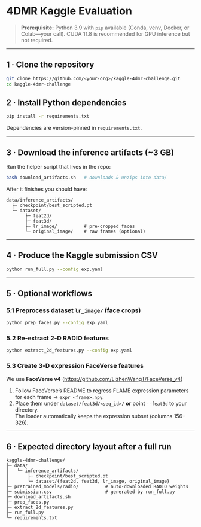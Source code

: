 # 4DMR Kaggle Evaluation

> **Prerequisite:** Python 3.9 with `pip` available (Conda, venv, Docker, or Colab—your call).  CUDA 11.8 is recommended for GPU inference but not required.

---

## 1 · Clone the repository
```bash
git clone https://github.com/<your-org>/kaggle-4dmr-challenge.git
cd kaggle-4dmr-challenge
```

## 2 · Install Python dependencies
```bash
pip install -r requirements.txt
```
Dependencies are version-pinned in `requirements.txt`.

---

## 3 · Download the inference artifacts (~3 GB)
Run the helper script that lives in the repo:
```bash
bash download_artifacts.sh   # downloads & unzips into data/
```
After it finishes you should have:
```
data/inference_artifacts/
  ├─ checkpoint/best_scripted.pt
  └─ dataset/
       ├─ feat2d/
       ├─ feat3d/
       ├─ lr_image/          # pre-cropped faces
       └─ original_image/    # raw frames (optional)
```

---

## 4 · Produce the Kaggle submission CSV
```bash
python run_full.py --config exp.yaml
```

---

## 5 · Optional workflows

### 5.1 Preprocess dataset `lr_image/` (face crops)
```bash
python prep_faces.py --config exp.yaml
```

### 5.2 Re-extract 2‑D RADIO features
```bash
python extract_2d_features.py --config exp.yaml
```

### 5.3 Create 3‑D expression FaceVerse features
We use **FaceVerse v4** (<https://github.com/LizhenWangT/FaceVerse_v4>)

1. Follow FaceVerse’s README to regress FLAME expression parameters for each frame → `expr_<frame>.npy`.  
2. Place them under `dataset/feat3d/<seq_id>/` **or** point `--feat3d` to your directory.  
   The loader automatically keeps the expression subset (columns 156–326).

---

## 6 · Expected directory layout after a full run
```
kaggle-4dmr-challenge/
├─ data/
│   └─ inference_artifacts/
│       ├─ checkpoint/best_scripted.pt
│       └─ dataset/{feat2d, feat3d, lr_image, original_image}
├─ pretrained_models/radio/          # auto-downloaded RADIO weights
├─ submission.csv                    # generated by run_full.py
├─ download_artifacts.sh
├─ prep_faces.py
├─ extract_2d_features.py
├─ run_full.py
└─ requirements.txt
```


